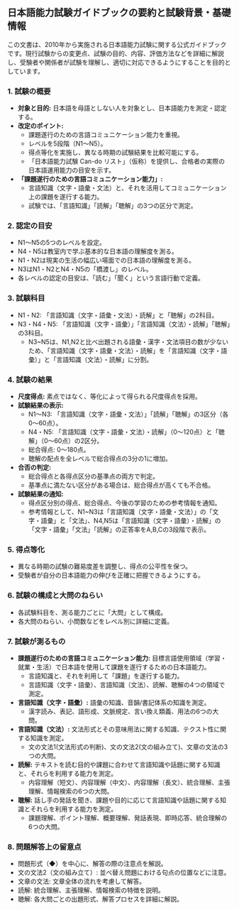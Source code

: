## 日本語能力試験ガイドブックの要約と試験背景・基礎情報

この文書は、2010年から実施される日本語能力試験に関する公式ガイドブックです。現行試験からの変更点、試験の目的、内容、評価方法などを詳細に解説し、受験者や関係者が試験を理解し、適切に対応できるようにすることを目的としています。

### 1. 試験の概要

*   **対象と目的:** 日本語を母語としない人を対象とし、日本語能力を測定・認定する。
*   **改定のポイント:**
    *   課題遂行のための言語コミュニケーション能力を重視。
    *   レベルを5段階（N1～N5）。
    *   得点等化を実施し、異なる時期の試験結果を比較可能にする。
    *   「日本語能力試験 Can-do リスト」（仮称）を提供し、合格者の実際の日本語運用能力の目安を示す。
*   **「課題遂行のための言語コミュニケーション能力」:**
    *   言語知識（文字・語彙・文法）と、それを活用してコミュニケーション上の課題を遂行する能力。
    *   試験では、「言語知識」「読解」「聴解」の3つの区分で測定。

### 2. 認定の目安

*   N1～N5の5つのレベルを設定。
*   N4・N5は教室内で学ぶ基本的な日本語の理解度を測る。
*   N1・N2は現実の生活の幅広い場面での日本語の理解度を測る。
*   N3はN1・N2とN4・N5の「橋渡し」のレベル。
*   各レベルの認定の目安は、「読む」「聞く」という言語行動で定義。

### 3. 試験科目

*   N1・N2: 「言語知識（文字・語彙・文法）・読解」と「聴解」の2科目。
*   N3・N4・N5: 「言語知識（文字・語彙）」「言語知識（文法）・読解」「聴解」の3科目。
    *   N3~N5は、N1,N2と比べ出題される語彙・漢字・文法項目の数が少ないため、「言語知識（文字・語彙・文法）・読解」を「言語知識（文字・語彙）」と「言語知識（文法）・読解」に分割。

### 4. 試験の結果

*   **尺度得点:** 素点ではなく、等化によって得られる尺度得点を採用。
*   **試験結果の表示:**
    *   N1～N3: 「言語知識（文字・語彙・文法）」「読解」「聴解」の3区分（各0～60点）。
    *   N4・N5: 「言語知識（文字・語彙・文法）・読解」（0～120点）と「聴解」（0～60点）の2区分。
    *   総合得点: 0～180点。
    *   聴解の配点を全レベルで総合得点の3分の1に増加。
*   **合否の判定:**
    *   総合得点と各得点区分の基準点の両方で判定。
    *   基準点に満たない区分がある場合は、総合得点が高くても不合格。
*   **試験結果の通知:**
    *   得点区分別の得点、総合得点、今後の学習のための参考情報を通知。
    *   参考情報として、N1~N3は「言語知識（文字・語彙・文法）」の「文字・語彙」と「文法」、N4,N5は「言語知識（文字・語彙）・読解」の「文字・語彙」「文法」「読解」の正答率をA,B,Cの3段階で表示。

### 5. 得点等化

*   異なる時期の試験の難易度差を調整し、得点の公平性を保つ。
*   受験者が自分の日本語能力の伸びを正確に把握できるようにする。

### 6. 試験の構成と大問のねらい

*   各試験科目を、測る能力ごとに「大問」として構成。
*   各大問のねらい、小問数などをレベル別に詳細に定義。

### 7. 試験が測るもの

*   **課題遂行のための言語コミュニケーション能力:** 目標言語使用領域（学習・就業・生活）で日本語を使用して課題を遂行するための日本語能力。
    *   言語知識と、それを利用して「課題」を遂行する能力。
    *   言語知識（文字・語彙）、言語知識（文法）、読解、聴解の4つの領域で測定。
*   **言語知識（文字・語彙）:** 語彙の知識、音韻/書記体系の知識を測定。
    *   漢字読み、表記、語形成、文脈規定、言い換え類義、用法の6つの大問。
*   **言語知識（文法）:** 文法形式とその意味用法に関する知識、テクスト性に関する知識を測定。
    *   文の文法1(文法形式の判断)、文の文法2(文の組み立て)、文章の文法の3つの大問。
*   **読解:** テキストを読む目的や課題に合わせて言語知識や話題に関する知識と、それらを利用する能力を測定。
    *   内容理解（短文）、内容理解（中文）、内容理解（長文）、統合理解、主張理解、情報検索の6つの大問。
*   **聴解:** 話し手の発話を聞き、課題や目的に応じて言語知識や話題に関する知識とそれらを利用する能力を測定。
    *   課題理解、ポイント理解、概要理解、発話表現、即時応答、統合理解の6つの大問。

### 8. 問題解答上の留意点

*   問題形式（◆）を中心に、解答の際の注意点を解説。
*   文の文法2（文の組み立て）: 並べ替え問題における句点の位置などに注意。
*   文章の文法: 文章全体の流れを考慮して解答。
*   読解: 統合理解、主張理解、情報検索の特徴を説明。
*   聴解: 各大問ごとの出題形式、解答プロセスを詳細に解説。